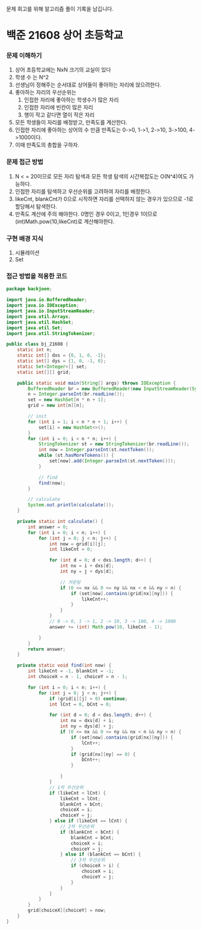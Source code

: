 문제 회고를 위해 알고리즘 풀이 기록을 남깁니다.

# 백준 21608 상어 초등학교


### 문제 이해하기
1. 상어 초등학교에는 NxN 크기의 교실이 있다
2. 학생 수 는 N^2
3. 선생님이 정해주는 순서대로 상어들이 좋아하는 자리에 앉으려한다.
4. 좋아하는 자리의 우선순위는 
   1. 인접한 자리에 좋아하는 학생수가 많은 자리
   2. 인접한 자리에 빈칸이 많은 자리
   3. 행이 작고 같다면 열이 작은 자리
5. 모든 학생들이 자리를 배정받고, 만족도를 계산한다.
6. 인접한 자리에 좋아하는 상어의 수 만큼 만족도는 0->0, 1->1, 2->10, 3->100, 4->1000이다.
7. 이때 만족도의 총합을 구하자.

### 문제 접근 방법
1. N < = 20이므로 모든 자리 탐색과 모든 학생 탐색의 시간복잡도는 O(N^4)여도 가능하다.
2. 인접한 자리를 탐색하고 우선순위를 고려하여 자리를 배정한다.
3. likeCnt, blankCnt가 0으로 시작하면 자리를 선택하지 않는 경우가 있으므로 -1로 할당해서 탐색한다.
4. 만족도 계산에 주의 해야한다. 0명인 경우 0이고, 1인경우 1이므로 (int)Math.pow(10,likeCnt)로 계산해야한다.

### 구현 배경 지식
1. 시뮬레이션
2. Set

### 접근 방법을 적용한 코드
```java
package backjoon;

import java.io.BufferedReader;
import java.io.IOException;
import java.io.InputStreamReader;
import java.util.Arrays;
import java.util.HashSet;
import java.util.Set;
import java.util.StringTokenizer;

public class bj_21608 {
    static int n;
    static int[] dxs = {0, 1, 0, -1};
    static int[] dys = {1, 0, -1, 0};
    static Set<Integer>[] set;
    static int[][] grid;

    public static void main(String[] args) throws IOException {
        BufferedReader br = new BufferedReader(new InputStreamReader(System.in));
        n = Integer.parseInt(br.readLine());
        set = new HashSet[n * n + 1];
        grid = new int[n][n];

        // init
        for (int i = 1; i < n * n + 1; i++) {
            set[i] = new HashSet<>();
        }
        for (int i = 0; i < n * n; i++) {
            StringTokenizer st = new StringTokenizer(br.readLine());
            int now = Integer.parseInt(st.nextToken());
            while (st.hasMoreTokens()) {
                set[now].add(Integer.parseInt(st.nextToken()));
            }

            // find
            find(now);
        }

        // calculate
        System.out.println(calculate());
    }

    private static int calculate() {
        int answer = 0;
        for (int i = 0; i < n; i++) {
            for (int j = 0; j < n; j++) {
                int now = grid[i][j];
                int likeCnt = 0;

                for (int d = 0; d < dxs.length; d++) {
                    int nx = i + dxs[d];
                    int ny = j + dys[d];

                    // 카운팅
                    if (0 <= nx && 0 <= ny && nx < n && ny < n) {
                        if (set[now].contains(grid[nx][ny])) {
                            likeCnt++;
                        }
                    }
                }
                // 0 -> 0, 1 -> 1, 2 -> 10, 3 -> 100, 4 -> 1000
                answer += (int) Math.pow(10, likeCnt - 1);

            }
        }
        return answer;
    }

    private static void find(int now) {
        int likeCnt = -1, blankCnt = -1;
        int choiceX = n - 1, choiceY = n - 1;

        for (int i = 0; i < n; i++) {
            for (int j = 0; j < n; j++) {
                if (grid[i][j] > 0) continue;
                int lCnt = 0, bCnt = 0;

                for (int d = 0; d < dxs.length; d++) {
                    int nx = dxs[d] + i;
                    int ny = dys[d] + j;
                    if (0 <= nx && 0 <= ny && nx < n && ny < n) {
                        if (set[now].contains(grid[nx][ny])) {
                            lCnt++;
                        }
                        if (grid[nx][ny] == 0) {
                            bCnt++;
                        }

                    }
                }
                // 1차 우선순위
                if (likeCnt < lCnt) {
                    likeCnt = lCnt;
                    blankCnt = bCnt;
                    choiceX = i;
                    choiceY = j;
                } else if (likeCnt == lCnt) {
                    // 2차 우선순위
                    if (blankCnt < bCnt) {
                        blankCnt = bCnt;
                        choiceX = i;
                        choiceY = j;
                    } else if (blankCnt == bCnt) {
                        // 3차 우선순위
                        if (choiceX > i) {
                            choiceX = i;
                            choiceY = j;
                        }
                    }
                }
            }
        }
        grid[choiceX][choiceY] = now;
    }
}

```